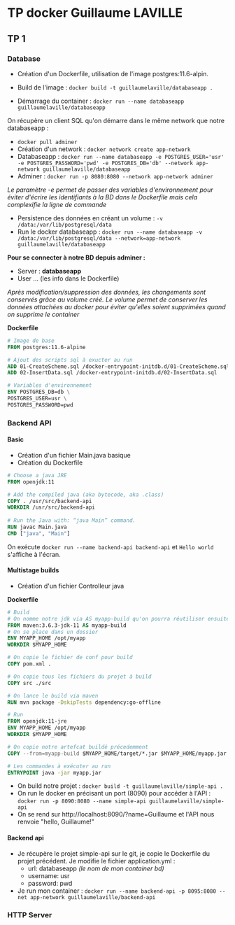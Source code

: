 ﻿
# TP docker Guillaume LAVILLE

  

## TP 1

  

### Database

  

* Création d'un Dockerfile, utilisation de l'image postgres:11.6-alpin.

* Build de l'image : `docker build -t guillaumelaville/databaseapp .`
* Démarrage du container : `docker run --name databaseapp guillaumelaville/databaseapp`

On récupère un client SQL qu'on démarre dans le même network que notre databaseapp :

* `docker pull adminer`
* Création d'un network : `docker network create app-network`
* Databaseapp : `docker run --name databaseapp -e POSTGRES_USER='usr' -e POSTGRES_PASSWORD='pwd' -e POSTGRES_DB='db' --network app-network guillaumelaville/databaseapp`
* Adminer : `docker run -p 8080:8080 --network app-network adminer`

*Le paramètre -e permet de passer des variables d'environnement pour éviter d'écrire les identifiants à la BD dans le Dockerfile mais cela complexifie la ligne de commande*

* Persistence des données en créant un volume : `-v /data:/var/lib/postgresql/data`
* Run le docker databaseapp : `docker run --name databaseapp -v /data:/var/lib/postgresql/data --network=app-network guillaumelaville/databaseapp`

**Pour se connecter à notre BD depuis adminer :**
* Server : **databaseapp**
* User ... (les info dans le Dockerfile)	

*Après modification/suppression des données, les changements sont conservés grâce au volume créé. Le volume permet de conserver les données attachées au docker pour éviter qu'elles soient supprimées quand on supprime le container* 

**Dockerfile**
```Dockerfile
# Image de base
FROM postgres:11.6-alpine

# Ajout des scripts sql à exucter au run
ADD 01-CreateScheme.sql /docker-entrypoint-initdb.d/01-CreateScheme.sql
ADD 02-InsertData.sql /docker-entrypoint-initdb.d/02-InsertData.sql

# Variables d'environnement
ENV POSTGRES_DB=db \
POSTGRES_USER=usr \
POSTGRES_PASSWORD=pwd
``` 
 
 ### Backend API
 #### Basic
* Création d'un fichier Main.java basique
* Création du Dockerfile
```Dockerfile
# Choose a java JRE
FROM openjdk:11

# Add the compiled java (aka bytecode, aka .class)
COPY . /usr/src/backend-api
WORKDIR /usr/src/backend-api
  
# Run the Java with: “java Main” command.
RUN javac Main.java
CMD ["java", "Main"] 
```
On exécute `docker run --name backend-api backend-api` et `Hello world` s'affiche à l'écran.

#### Multistage builds
* Création d'un fichier Controlleur java

**Dockerfile**
```Dockerfile
# Build
# On nomme notre jdk via AS myapp-build qu'on pourra réutiliser ensuite pour le run
FROM maven:3.6.3-jdk-11 AS myapp-build
# On se place dans un dossier
ENV MYAPP_HOME /opt/myapp
WORKDIR $MYAPP_HOME

# On copie le fichier de conf pour build
COPY pom.xml .

# On copie tous les fichiers du projet à build
COPY src ./src

# On lance le build via maven
RUN mvn package -DskipTests dependency:go-offline

# Run
FROM openjdk:11-jre
ENV MYAPP_HOME /opt/myapp
WORKDIR $MYAPP_HOME

# On copie notre artefcat buildé précedemment  
COPY --from=myapp-build $MYAPP_HOME/target/*.jar $MYAPP_HOME/myapp.jar

# Les commandes à exécuter au run
ENTRYPOINT java -jar myapp.jar
```

* On build notre projet : `docker build -t guillaumelaville/simple-api .`
* On run le docker en précisant un port (8090) pour accéder à l'API : `docker run -p 8090:8080 --name simple-api guillaumelaville/simple-api`
* On se rend sur http://localhost:8090/?name=Guillaume et l'API nous renvoie "hello, Guillaume!" 

#### Backend api
* Je récupère le projet simple-api sur le git, je copie le Dockerfile du projet précédent. Je modifie le fichier application.yml :
	* url: databaseapp *(le nom de mon container bd)*
	* username: usr
	* password: pwd 
* Je run mon container : `docker run --name backend-api -p 8095:8080 --net app-network guillaumelaville/backend-api`

### HTTP Server


